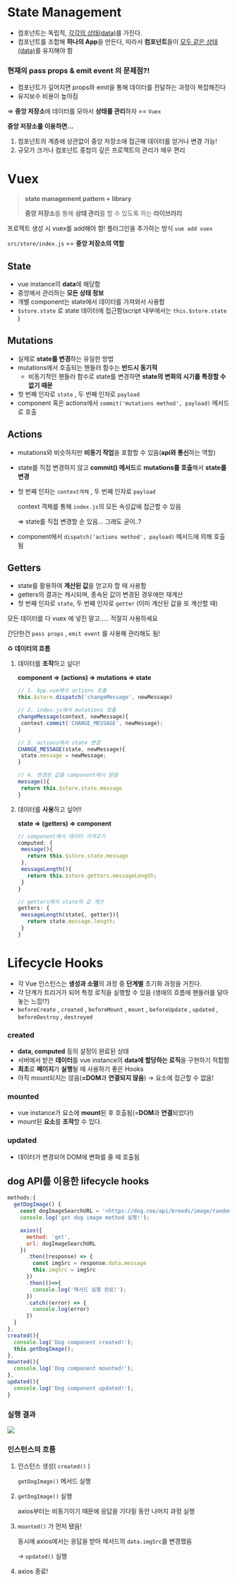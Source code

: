 # State Management

- 컴포넌트는 독립적, <u>각각의 상태(data)</u>를 가진다.
- 컴포넌트를 조합해 **하나의 App**을 만든다, 따라서 **컴포넌트**들이 <u>모두 같은 상태(data)</u>를 유지해야 함

### 현재의 pass props & emit event 의 문제점?!

- 컴포넌트가 깊어지면 props와 emit을 통해 데이터를 전달하는 과정이 복잡해진다
- 유지보수 비용이 높아짐

⇒ **중앙 저장소**에 데이터를 모아서 **상태를 관리**하자 == `Vuex`

**중앙 저장소를 이용하면…**

1. 컴포넌트의 계층에 상관없이 중앙 저장소에 접근해 데이터를 얻거나 변경 가능!
2. 규모가 크거나 컴포넌트 중첩이 깊은 프로젝트의 관리가 매우 편리

# Vuex

> **state management pattern + library**
> 
> **중앙 저장소**를 통해 **상태 관리**를 할 수 있도록 하는 **라이브러리**

프로젝트 생성 시 vuex를 add해야 함! 플러그인을 추가하는 방식 `vue add vuex`

`src/store/index.js` == **중앙 저장소의 역할**

## State

- vue instance의 **data**에 해당함
- 중앙에서 관리하는 **모든 상태 정보**
- 개별 component는 state에서 데이터를 가져와서 사용함
- `$store.state` 로 state 데이터에 접근함(script 내부에서는 `this.$store.state` )

## Mutations

- 실제로 **state를 변경**하는 유일한 방법
- mutations에서 호출되는 핸들러 함수는 **반드시 동기적**
  - 비동기적인 핸들러 함수로 state를 변경하면 **state의 변화의 시기를 특정할 수 없기 때문**
- 첫 번째 인자로 `state` , 두 번째 인자로 `payload`
- component 혹은 actions에서 `commit('mutations method', payload)` 메서드로 호출

## Actions

- mutations와 비슷하지만 **비동기 작업**을 포함할 수 있음(**api와 통신**하는 역할)

- state를 직접 변경하지 않고 **commit() 메서드**로 **mutations를 호출**해서 **state를 변경**

- 첫 번째 인자는 `context객체` , 두 번째 인자로 `payload`
  
  context 객체를 통해 `index.js`의 모든 속성값에 접근할 수 있음
  
  ⇒ state를 직접 변경할 순 있음… 그래도 굳이..?

- component에서 `dispatch('actions method', payload)` 메서드에 의해 호출됨

## Getters

- state를 활용하여 **계산된 값**을 얻고자 할 때 사용함
- getters의 결과는 캐시되며, 종속된 값이 변경된 경우에만 재계산
- 첫 번째 인자로 `state`, 두 번째 인자로 `getter` (이미 계산된 값을 또 계산할 때)

모든 데이터를 다 vuex 에 넣진 말고….. 적절히 사용하세요

간단한건 `pass props` , `emit event` 를 사용해 관리해도 됨!

♻️ **데이터의 흐름**

1. 데이터를 **조작**하고 싶다!
   
   **component ⇒ (actions) ⇒ mutations ⇒ state**
   
   ```jsx
   // 1. App.vue에서 actions 호출
   this.$store.dispatch('changeMessage', newMessage)
   
   // 2. index.js에서 mutations 호출
   changeMessage(context, newMessage){
    context.commit('CHANGE_MESSAGE', newMessage);
   }
   
   // 3. actions에서 state 변경
   CHANGE_MESSAGE(state, newMessage){
    state.message = newMessage;
   }
   
   // 4. 변경된 값을 component에서 받음
   message(){
    return this.$store.state.message
   }
   ```

2. 데이터를 **사용**하고 싶어!!
   
   **state ⇒ (getters) ⇒ component**
   
   ```jsx
   // component에서 데이터 가져오기
   computed: {
    message(){
      return this.$store.state.message
    },
    messageLength(){
      return this.$store.getters.messageLength;
    }
   }
   
   // getters에서 state의 값 계산
   getters: {
    messageLength(state{, getter}){
      return state.message.length;
    }
   }
   ```

# Lifecycle Hooks

- 각 Vue 인스턴스는 **생성과 소멸**의 과정 중 **단계별** 초기화 과정을 거친다.
- 각 단계가 트리거가 되어 특정 로직을 실행할 수 있음
  (생애의 흐름에 핸들러를 달아놓는 느낌!?)
- `beforeCreate` , `created` , `beforeMount` , `mount` , `beforeUpdate` , `updated` , `beforeDestroy` , `destroyed`

### created

- **data, computed** 등의 설정이 완료된 상태
- 서버에서 받은 **데이터**를 vue instance의 **data에 할당하는 로직**을 구현하기 적합함
- **최초**로 **페이지**가 **실행**될 때 사용하기 좋은 Hooks
- 아직 mount되지는 않음(**=DOM**과 **연결되지 않음**) → 요소에 접근할 수 없음!

### mounted

- vue instance가 요소에 **mount**된 후 호출됨(=**DOM**과 **연결**되었다!)
- mount된 **요소**를 **조작**할 수 있다.

### updated

- 데이터가 변경되어 DOM에 변화를 줄 때 호출됨

## dog API를 이용한 lifecycle hooks

```jsx
methods:{
  getDogImage() {
    const dogImageSearchURL = '<https://dog.ceo/api/breeds/image/random>'
    console.log('get dog image method 실행!');

    axios({
      method: 'get',
      url: dogImageSearchURL
    })
      .then((response) => {
        const imgSrc = response.data.message
        this.imgSrc = imgSrc
      })
      .then(()=>{
        console.log('메서드 실행 완료!');
      })
      .catch((error) => {
        console.log(error)
      })
  }
},
created(){
  console.log('Dog component created!');
  this.getDogImage();
},
mounted(){
  console.log('Dog component mounted!');
},
updated(){
  console.log('Dog component updated!');
}
```

### **실행 결과**

![](https://s3.us-west-2.amazonaws.com/secure.notion-static.com/094632b2-37b1-4799-bc01-4b27c575e8d5/Untitled.png?X-Amz-Algorithm=AWS4-HMAC-SHA256&X-Amz-Content-Sha256=UNSIGNED-PAYLOAD&X-Amz-Credential=AKIAT73L2G45EIPT3X45%2F20221109%2Fus-west-2%2Fs3%2Faws4_request&X-Amz-Date=20221109T073234Z&X-Amz-Expires=86400&X-Amz-Signature=47e229998e2d825d9162ba480bcb6ce0fcd1668d6fb78025182cab35f8766b73&X-Amz-SignedHeaders=host&response-content-disposition=filename%3D%22Untitled.png%22&x-id=GetObject)

### 인스턴스의 흐름

1. 인스턴스 생성( `created()` )
   
   `getDogImage()` 메서드 실행

2. `getDogImage()` 실행
   
   axios부터는 비동기이기 때문에 응답을 기다릴 동안 나머지 과정 실행

3. `mounted()` 가 먼저 됐음! 
   
   동시에 axios에서는 응답을 받아 메서드의 `data.imgSrc`를 변경했음
   
   → `updated()` 실행

4. axios 종료!
